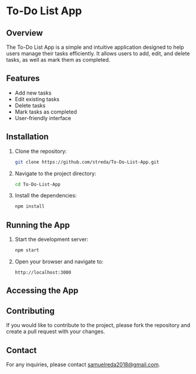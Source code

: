 # To-Do List App

## Overview
The To-Do List App is a simple and intuitive application designed to help users manage their tasks efficiently. It allows users to add, edit, and delete tasks, as well as mark them as completed.

## Features
- Add new tasks
- Edit existing tasks
- Delete tasks
- Mark tasks as completed
- User-friendly interface

## Installation

1. Clone the repository:
    ```bash
    git clone https://github.com/streda/To-Do-List-App.git
    ```
2. Navigate to the project directory:
    ```bash
    cd To-Do-List-App
    ```
3. Install the dependencies:
    ```bash
    npm install
    ```

## Running the App

1. Start the development server:
    ```bash
    npm start
    ```
2. Open your browser and navigate to:
    ```
    http://localhost:3000
    ```
    
## Accessing the App

## Contributing

If you would like to contribute to the project, please fork the repository and create a pull request with your changes.

## Contact

For any inquiries, please contact samuelreda2018@gmail.com.
